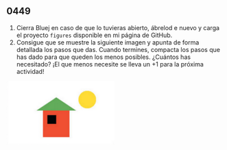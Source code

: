 ## 0449

1. Cierra Bluej en caso de que lo tuvieras abierto, ábrelod e nuevo y carga el proyecto `figures` disponible en mi página de GitHub.
2. Consigue que se muestre la siguiente imagen y apunta de forma detallada los pasos que das. Cuando termines, compacta los pasos que has dado para que queden los menos posibles. ¿Cuántos has necesitado? ¡El que menos necesite se lleva 
un +1 para la próxima actividad!

![Imagen](0449.png)



